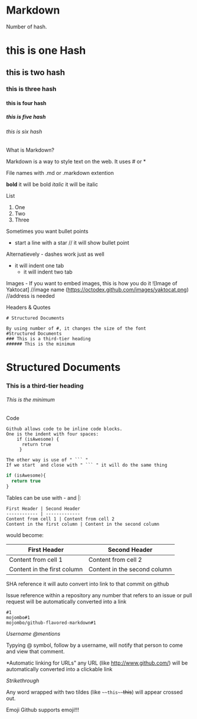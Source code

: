 # Markdown


Number of hash.
# this is one Hash
## this is two hash
### this is three hash
#### this is four hash
##### this is five hash
###### this is six hash


What is Markdown?

Markdown is a way to style text on the web. 
It uses # or *

File names with .md or .markdown extention

**bold** it will be bold
*italic* it will be italic

List
1. One
2. Two
3. Three

Sometimes you want bullet points
* start a line with a star // it will show bullet point

Alternatievely - dashes work just as well
- it will indent one tab
  - it will indent two tab
  
Images - If you want to embed images, this is how you do it
![Image of Yaktocat] //image name
(https://octodex.github.com/images/yaktocat.png) //address is needed

Headers & Quotes
```
# Structured Documents

By using number of #, it changes the size of the font
#Structured Documents
### This is a third-tier heading
###### This is the minimum

```
# Structured Documents
### This is a third-tier heading
###### This is the minimum

Code
```
Github allows code to be inline code blocks.
One is the indent with four spaces:
    if (isAwesome) {
      return true
     }
     
The other way is use of " ``` "
If we start  and close with " ``` " it will do the same thing
```

```javascript
if (isAwesome){
  return true
}
```
Tables can be use with  - and |:
```
First Header | Second Header
------------ | -------------
Content from cell 1 | Content from cell 2
Content in the first column | Content in the second column
```

would become: 

First Header | Second Header
------------ | -------------
Content from cell 1 | Content from cell 2
Content in the first column | Content in the second column

SHA reference
it will auto convert into link to that commit on github

Issue reference within a repository
any number that refers to an issue or pull request will be automatically converted
into a link

```
#1
mojombo#1
mojombo/github-flavored-markdown#1
```

*Username @mentions*

Typying @ symbol, follow by a username, will notify that person to come and view that comment.

*Automatic linking for URLs"
any URL (like http://www.github.com/) will be automatically converted into a clickable link

*Strikethrough*

Any word wrapped with two tildes (like ```~~this~~```~~this~~) will appear crossed out.


Emoji
Github supports emoji!!!




